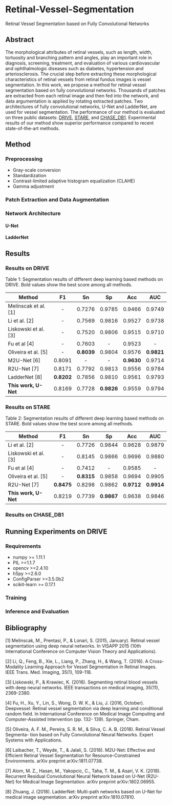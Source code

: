 # Retinal-Vessel-Segmentation
Retinal Vessel Segmentation based on Fully Convolutional Networks

## Abstract
The morphological attributes of retinal vessels, such as length, width, tortuosity and branching pattern and angles, play an important role in diagnosis, screening, treatment, and evaluation of various cardiovascular and ophthalmologic diseases such as diabetes, hypertension and arteriosclerosis. The crucial step before extracting these morphological characteristics of retinal vessels from retinal fundus images is vessel segmentation. In this work, we propose a method for retinal vessel segmentation based on fully convolutional networks. Thousands of patches are extracted from each retinal image and then fed into the network, and data argumentation is applied by rotating extracted patches. Two architectures of fully convolutional networks, U-Net and LadderNet, are used for vessel segmentation. The performance of our method is evaluated on three public datasets: [DRIVE](https://www.isi.uu.nl/Research/Databases/DRIVE/), [STARE](http://cecas.clemson.edu/~ahoover/stare/probing/index.html), and [CHASE_DB1](https://blogs.kingston.ac.uk/retinal/chasedb1/). Experimental results of our method show superior performance compared to recent state-of-the-art methods.

## Method
### Preprocessing
* Gray-scale conversion
* Standardization
* Contrast-limited adaptive histogram equalization (CLAHE)
* Gamma adjustment
### Patch Extraction and Data Augmentation

### Network Architecture
#### U-Net 

#### LadderNet

## Results
### Results on DRIVE
Table 1: Segmentation results of different deep learning based methods on DRIVE. Bold values show the best score among all methods.

| Method               | F1         | Sn         | Sp         | Acc        | AUC        |
| -------------------- |:----------:|:----------:|:----------:|:----------:|:----------:|
| Melinscak et al. [1] | -          | 0.7276     | 0.9785     | 0.9466     | 0.9749     |
| Li et al. [2]        | -          | 0.7569     | 0.9816     | 0.9527     | 0.9738     |
| Liskowski et al. [3] | -          | 0.7520     | 0.9806     | 0.9515     | 0.9710     |
| Fu et al [4]         | -          | 0.7603     | -          | 0.9523     | -          |
| Oliveira et al. [5]  | -          | **0.8039** | 0.9804     | 0.9576     | **0.9821** |
| M2U-Net  [6]         | 0.8091     | -          | -          | **0.9630** | 0.9714     |
| R2U-Net [7]          | 0.8171     | 0.7792     | 0.9813     | 0.9556     | 0.9784     |
| LadderNet  [8]       | **0.8202** | 0.7856     | 0.9810     | 0.9561     | 0.9793     |
| **This work, U-Net** | 0.8169     | 0.7728     | **0.9826** | 0.9559     | 0.9794     |

### Results on STARE
Table 2: Segmentation results of different deep learning based methods on STARE. Bold values show the best score among all methods.

| Method               | F1         | Sn         | Sp         | Acc        | AUC        |
| -------------------- |:----------:|:----------:|:----------:|:----------:|:----------:|
| Li et al. [2]        | -          | 0.7726     | 0.9844     | 0.9628     | 0.9879     |
| Liskowski et al. [3] | -          | 0.8145     | 0.9866     | 0.9696     | 0.9880     |
| Fu et al [4]         | -          | 0.7412     | -          | 0.9585     | -          |
| Oliveira et al. [5]  | -          | **0.8315** | 0.9858     | 0.9694     | 0.9905     |
| R2U-Net [7]          | **0.8475** | 0.8298     | 0.9862     | **0.9712** | **0.9914** |
| **This work, U-Net** | 0.8219     | 0.7739     | **0.9867** | 0.9638     | 0.9846     |

### Results on CHASE_DB1

## Running Experiments on DRIVE
### Requirements
* numpy >= 1.11.1
* PIL >=1.1.7
* opencv >=2.4.10
* h5py >=2.6.0
* ConfigParser >=3.5.0b2
* scikit-learn >= 0.17.1
### Training

### Inference and Evaluation

## Bibliography
[1] Melinscak, M., Prentasi, P., & Lonari, S. (2015, January). Retinal vessel segmentation using deep neural networks. In VISAPP 2015 (10th International Conference on Computer Vision Theory and Applications).

[2] Li, Q., Feng, B., Xie, L., Liang, P., Zhang, H., & Wang, T. (2016). A Cross-Modality Learning Approach for Vessel Segmentation in Retinal Images. IEEE Trans. Med. Imaging, 35(1), 109-118.

[3] Liskowski, P., & Krawiec, K. (2016). Segmenting retinal blood vessels with deep neural networks. IEEE transactions on medical imaging, 35(11), 2369-2380.

[4] Fu, H., Xu, Y., Lin, S., Wong, D. W. K., & Liu, J. (2016, October). Deepvessel: Retinal vessel segmentation via deep learning and conditional random field. In International Conference on Medical Image Computing and Computer-Assisted Intervention (pp. 132- 139). Springer, Cham.

[5] Oliveira, A. F. M., Pereira, S. R. M., & Silva, C. A. B. (2018). Retinal Vessel Segmenta- tion based on Fully Convolutional Neural Networks. Expert Systems with Applications.

[6] Laibacher, T., Weyde, T., & Jalali, S. (2018). M2U-Net: Effective and Efficient Retinal Vessel Segmentation for Resource-Constrained Environments. arXiv preprint arXiv:1811.07738.

[7] Alom, M. Z., Hasan, M., Yakopcic, C., Taha, T. M., & Asari, V. K. (2018). Recurrent Residual Convolutional Neural Network based on U-Net (R2U-Net) for Medical Image Segmentation. arXiv preprint arXiv:1802.06955.

[8] Zhuang, J. (2018). LadderNet: Multi-path networks based on U-Net for medical image segmentation. arXiv preprint arXiv:1810.07810.
